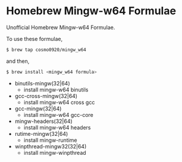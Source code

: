 Homebrew Mingw-w64 Formulae
===

Unofficial Homebrew Mingw-w64 Formulae.

To use these formulae,

```bash
$ brew tap cosmo0920/mingw_w64
```

and then,

```bash
$ brew install <mingw_w64 formula>
```

* binutils-mingw(32|64)
    - install mingw-w64 binutils
* gcc-cross-mingw(32|64)
    - install mingw-w64 cross gcc
* gcc-mingw(32|64)
    - install mingw-w64 gcc-core
* mingw-headers(32|64)
    - install mingw-w64 headers
* rutime-mingw(32|64)
    - install mingw-runtime
* winpthread-mingw32(32|64)
    - install mingw-winpthread
